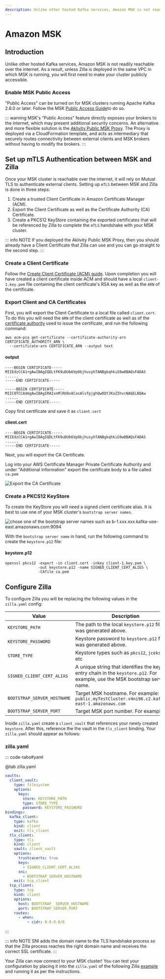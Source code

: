 ```yaml
---
description: Unlike other hosted Kafka services, Amazon MSK is not readily reachable over the internet
---
```

# Amazon MSK

## Introduction

Unlike other hosted Kafka services, Amazon MSK is not readily reachable over the internet. As a result, unless Zilla is deployed in the same VPC in which MSK is running, you will first need to make your cluster publicly accessible.

### Enable MSK Public Access

"Public Access" can be turned on for MSK clusters running Apache Kafka 2.6.0 or later. Follow the MSK [Public Access Guide](https://docs.aws.amazon.com/msk/latest/developerguide/public-access.html)to do so.

::: warning
MSK's “Public Access” feature directly exposes your brokers to the internet, which may present additional security concerns. An alternative and more flexible solution is the [Aklivity Public MSK Proxy](https://docs.aklivity.io/aws/get-started/public-proxy). The Proxy is deployed via a CloudFormation template, and acts as intermediary that securely routes connectivity between external clients and MSK brokers without having to modify the brokers.
:::

## Set up mTLS Authentication between MSK and Zilla

Once your MSK cluster is reachable over the internet, it will rely on Mutual TLS to authenticate external clients. Setting up `mTLS` between MSK and Zilla is done in three steps:

1. Create a trusted Client Certificate in Amazon Certificate Manager (ACM).
2. Export the Client Certificate as well as the Certificate Authority (CA) Certificate.
3. Create a PKCS12 KeyStore containing the exported certificates that will be referenced by Zilla to complete the `mTLS` handshake with your MSK cluster.

::: info NOTE
If you deployed the Aklivity Public MSK Proxy, then you should already have a Client Certificate that Zilla can use and you can go straight to the second step.
:::

### Create a Client Certificate

Follow the [Create Client Certificate (ACM) guide](https://docs.aklivity.io/aws/resources/create-client-certificate-acm#issue-the-signed-certificate). Upon completion you will have created a client certificate inside ACM and should have a local `client-1.key.pem` file containing the client certificate's RSA key as well as the `ARN` of the certificate.

### Export Client and CA Certificates

First, you will export the Client Certificate to a local file called `client.cert`. To do this you will need the `ARN` of the client certificate as well as of the [certificate authority](https://docs.aklivity.io/aws/resources/create-certificate-authority-acm) used to issue the certificate, and run the following command:

```bash:no-line-numbers
aws acm-pca get-certificate --certificate-authority-arn CERTIFICATE_AUTHORITY_ARN \
  --certificate-arn CERTIFICATE_ARN --output text
```

#### output

```text:no-line-numbers
----BEGIN CERTIFICATE-----
MIIEdzCCA1+gAwIBAgIQDLtFK9uDUb6VpObjhusyhTANBgkqhkiG9w0BAQsFADAS
......
-----END CERTIFICATE-----

-----BEGIN CERTIFICATE-----
MIIC8TCCAdmgAwIBAgIRAIxnMlRU8x8CasAlsfpjghQwDQYJKoZIhvcNAQELBQAw
......
-----END CERTIFICATE-----
```

Copy first certificate and save it as `client.cert`

#### client.cert

```text:no-line-numbers
----BEGIN CERTIFICATE-----
MIIEdzCCA1+gAwIBAgIQDLtFK9uDUb6VpObjhusyhTANBgkqhkiG9w0BAQsFADAS
......
-----END CERTIFICATE-----
```

Next, you will export the CA Certificate.

Log into your AWS Certificate Manager Private Certificate Authority and under "Additional Information" export the certificate body to a file called `ca.pem`

![Export the CA Certificate](/assets/pca-ca-cert.png)

### Create a PKCS12 KeyStore

To create the KeyStore you will need a signed client certificate alias. It is best to use one of your MSK cluster's `bootstrap server names`.

![chose one of the bootstrap server names such as b-1.xxx.xxx.kafka-use-east.amazonaws.com:9094](/assets/bootstrap-server-names.png)

With the `bootstrap server name` in hand, run the following command to create the `keystore.p12` file:

#### keystore.p12

```bash:no-line-numbers
openssl pkcs12 -export -in client.cert -inkey client-1.key.pem \
               -out keystore.p12 -name SIGNED_CLIENT_CERT_ALIES \
               -CAfile ca.pem
```

## Configure Zilla

To configure Zilla you will be replacing the following values in the `zilla.yaml` config:

| Value                       | Description                                                                                                                      |
| --------------------------- | -------------------------------------------------------------------------------------------------------------------------------- |
| `KEYSTORE_PATH`             | The path to the local `keystore.p12` file that was generated above.                                                              |
| `KEYSTORE_PASSWORD`         | Keystore password to `keystore.p12`  file that was generated above.                                                              |
| `STORE_TYPE`                | Keystore types such as `pkcs12`, `jceks`, and etc                                                                                |
| `SIGNED_CLIENT_CERT_ALIAS`  | A unique string that identifies the key cert entry chain in the `keystore.p12`. For example, use the MSK bootstrap server name.  |
| `BOOTSTRAP_SERVER_HOSTNAME` | Target MSK hostname. For example: `b-2-public.myTestCluster.v4ni96.c2.kafka.us-east-1.amazonaws.com`                             |
| `BOOTSTRAP_SERVER_PORT`     | Target MSK port number. For example `9094`                                                                                       |

Inside `zilla.yaml` create a `client_vault` that references your newly created `keystore`. After this, reference the the vault in the `tls_client` binding. Your `zilla.yaml` should appear as follows:

### zilla.yaml

::: code-tabs#yaml

@tab zilla.yaml

```yaml
vaults:
  client_vault:
    type: filesystem
    options:
      keys:
        store: KEYSTORE_PATH
        type: STORE_TYPE
        password: KEYSTORE_PASSWORD
bindings:
  kafka_client:
    type: kafka
    kind: client
    exit: tls_client
  tls_client:
    type: tls
    kind: client
    vault: client_vault
    options:
      trustcacerts: true
      keys:
        - SIGNED_CLIENT_CERT_ALIAS
      sni:
        - BOOTSTRAP_SERVER_HOSTNAME
    exit: tcp_client
  tcp_client:
    type: tcp
    kind: client
    options:
      host: BOOTSTRAP_ SERVER_HOSTNAME
      port: BOOTSTRAP_SERVER_PORT
    routes:
      - when:
          - cidr: 0.0.0.0/0

```

:::

::: info NOTE
SNI adds the domain name to the TLS handshake process so that the Zilla process reaches the right domain name and receives the correct SSL certificate.
:::

Your Zilla can now connect to your MSK cluster! You can test your configuration by placing it into the `zilla.yaml` of the following Zilla [example](https://github.com/aklivity/zilla-examples/tree/main/http.kafka.cache) and running it as per the instructions.
